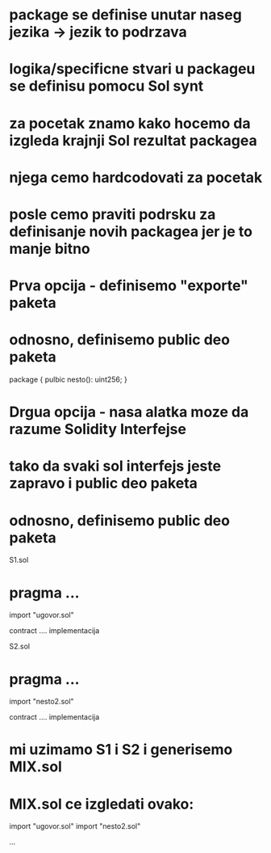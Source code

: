# package se definise unutar naseg jezika -> jezik to podrzava
# logika/specificne stvari u packageu se definisu pomocu Sol synt
# za pocetak znamo kako hocemo da izgleda krajnji Sol rezultat packagea
# njega cemo hardcodovati za pocetak
# posle cemo praviti podrsku za definisanje novih packagea jer je to manje bitno 

# Prva opcija - definisemo "exporte" paketa
# odnosno, definisemo public deo paketa
package {
  pulbic nesto(): uint256;
}

# Drgua opcija - nasa alatka moze da razume Solidity Interfejse
# tako da svaki sol interfejs jeste zapravo i public deo paketa
# odnosno, definisemo public deo paketa
<Solidity interfejs kod>


S1.sol

# pragma ...
import "ugovor.sol"

contract .... implementacija

S2.sol

# pragma ...
import "nesto2.sol"

contract .... implementacija

# mi uzimamo S1 i S2 i generisemo MIX.sol

# MIX.sol ce izgledati ovako:

import "ugovor.sol"
import "nesto2.sol"

...